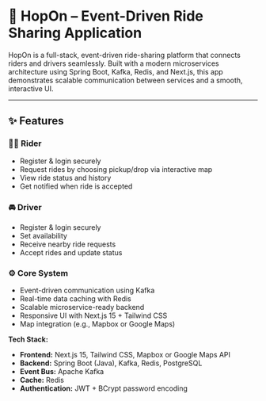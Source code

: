 # 🚗 HopOn – Event-Driven Ride Sharing Application

HopOn is a full-stack, event-driven ride-sharing platform that connects riders and drivers seamlessly. Built with a modern microservices architecture using Spring Boot, Kafka, Redis, and Next.js, this app demonstrates scalable communication between services and a smooth, interactive UI.

---

## ✨ Features

### 🧑‍💼 Rider
- Register & login securely
- Request rides by choosing pickup/drop via interactive map
- View ride status and history
- Get notified when ride is accepted

### 🚘 Driver
- Register & login securely
- Set availability
- Receive nearby ride requests
- Accept rides and update status

### ⚙️ Core System
- Event-driven communication using Kafka
- Real-time data caching with Redis
- Scalable microservice-ready backend
- Responsive UI with Next.js 15 + Tailwind CSS
- Map integration (e.g., Mapbox or Google Maps)

**Tech Stack:**
- **Frontend:** Next.js 15, Tailwind CSS, Mapbox or Google Maps API
- **Backend:** Spring Boot (Java), Kafka, Redis, PostgreSQL
- **Event Bus:** Apache Kafka
- **Cache:** Redis
- **Authentication:** JWT + BCrypt password encoding

